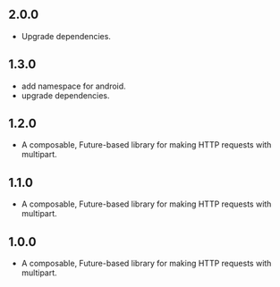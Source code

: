 ## 2.0.0

* Upgrade dependencies.

## 1.3.0

* add namespace for android.
* upgrade dependencies.

## 1.2.0

* A composable, Future-based library for making HTTP requests with multipart.

## 1.1.0

* A composable, Future-based library for making HTTP requests with multipart.

## 1.0.0

* A composable, Future-based library for making HTTP requests with multipart.